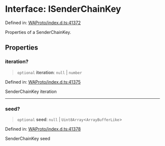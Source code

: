 # Interface: ISenderChainKey

Defined in: [WAProto/index.d.ts:41372](https://github.com/Fokusdotid/bail/blob/546bbbb35e652e95f45982a71bee62b2c682e4eb/WAProto/index.d.ts#L41372)

Properties of a SenderChainKey.

## Properties

### iteration?

> `optional` **iteration**: `null` \| `number`

Defined in: [WAProto/index.d.ts:41375](https://github.com/Fokusdotid/bail/blob/546bbbb35e652e95f45982a71bee62b2c682e4eb/WAProto/index.d.ts#L41375)

SenderChainKey iteration

***

### seed?

> `optional` **seed**: `null` \| `Uint8Array`\<`ArrayBufferLike`\>

Defined in: [WAProto/index.d.ts:41378](https://github.com/Fokusdotid/bail/blob/546bbbb35e652e95f45982a71bee62b2c682e4eb/WAProto/index.d.ts#L41378)

SenderChainKey seed
